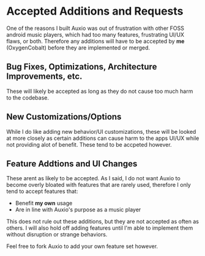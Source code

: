 # Accepted Additions and Requests

One of the reasons I built Auxio was out of frustration with other FOSS android music players, which had too many features, frustrating UI/UX flaws, or both. Therefore any additions will have to be accepted by **me** (OxygenCobalt) before they are implemented or merged.

## Bug Fixes, Optimizations, Architecture Improvements, etc.

These will likely be accepted as long as they do not cause too much harm to the codebase.

## New Customizations/Options

While I do like adding new behavior/UI customizations, these will be looked at more closely as certain additions can cause harm to the apps UI/UX while not providing alot of benefit. These tend to be accpeted however.

## Feature Addtions and UI Changes

These arent as likely to be accepted. As I said, I do not want Auxio to become overly bloated with features that are rarely used, therefore I only tend to accept features that:

- Benefit **my own** usage
- Are in line with Auxio's purpose as a music player

This does not rule out these additions, but they are not accepted as often as others. I will also hold off adding features until I'm able to implement them without disruption or strange behaviors.

Feel free to fork Auxio to add your own feature set however.
